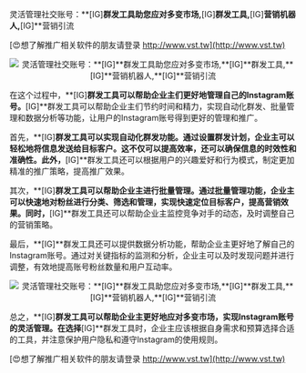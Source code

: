 灵活管理社交账号：**[IG]**群发工具助您应对多变市场,**[IG]**群发工具,**[IG]**营销机器人,**[IG]**营销引流

[😍想了解推广相关软件的朋友请登录 http://www.vst.tw](http://www.vst.tw)

 <center><img src="https://vst.tw/MP4/tuiguang/png/7.png" alt="灵活管理社交账号：**[IG]**群发工具助您应对多变市场,**[IG]**群发工具,**[IG]**营销机器人,**[IG]**营销引流"></center>

在这个过程中，**[IG]**群发工具可以帮助企业主们更好地管理自己的Instagram账号。**[IG]**群发工具可以帮助企业主们节约时间和精力，实现自动化群发、批量管理和数据分析等功能，让用户的Instagram账号得到更好的管理和推广。

首先，**[IG]**群发工具可以实现自动化群发功能。通过设置群发计划，企业主可以轻松地将信息发送给目标客户。这不仅可以提高效率，还可以确保信息的时效性和准确性。此外，**[IG]**群发工具还可以根据用户的兴趣爱好和行为模式，制定更加精准的推广策略，提高推广效果。

其次，**[IG]**群发工具可以帮助企业主进行批量管理。通过批量管理功能，企业主可以快速地对粉丝进行分类、筛选和管理，实现快速定位目标客户，提高营销效果。同时，**[IG]**群发工具还可以帮助企业主监控竞争对手的动态，及时调整自己的营销策略。

最后，**[IG]**群发工具还可以提供数据分析功能，帮助企业主更好地了解自己的Instagram账号。通过对关键指标的监测和分析，企业主可以及时发现问题并进行调整，有效地提高账号粉丝数量和用户互动率。

 <center><img src="https://vst.tw/MP4/tuiguang/png/4.png" alt="灵活管理社交账号：**[IG]**群发工具助您应对多变市场,**[IG]**群发工具,**[IG]**营销机器人,**[IG]**营销引流"></center>

总之，**[IG]**群发工具可以帮助企业主更好地应对多变市场，实现Instagram账号的灵活管理。在选择**[IG]**群发工具时，企业主应该根据自身需求和预算选择合适的工具，并注意保护用户隐私和遵守Instagram的使用规则。

[😍想了解推广相关软件的朋友请登录 http://www.vst.tw](http://www.vst.tw)



